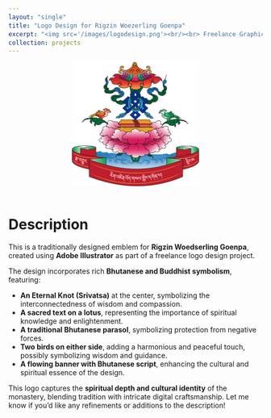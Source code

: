 ```yaml
---
layout: "single"
title: "Logo Design for Rigzin Woezerling Goenpa"
excerpt: "<img src='/images/logodesign.png'><br/><br> Freelance Graphics design work"
collection: projects
---
```


<div style="text-align: center;">
  <img title="a title" alt="Alt text" src="/images/logodesign.png" width = "50%" height ="50%">
</div><br>

# Description

This is a traditionally designed emblem for **Rigzin Woedserling Goenpa**, created using **Adobe Illustrator** as part of a freelance logo design project.

The design incorporates rich **Bhutanese and Buddhist symbolism**, featuring:

- **An Eternal Knot (Srivatsa)** at the center, symbolizing the interconnectedness of wisdom and compassion.
- **A sacred text on a lotus**, representing the importance of spiritual knowledge and enlightenment.
- **A traditional Bhutanese parasol**, symbolizing protection from negative forces.
- **Two birds on either side**, adding a harmonious and peaceful touch, possibly symbolizing wisdom and guidance.
- **A flowing banner with Bhutanese script**, enhancing the cultural and spiritual essence of the design.

This logo captures the **spiritual depth and cultural identity** of the monastery, blending tradition with intricate digital craftsmanship. Let me know if you’d like any refinements or additions to the description!

